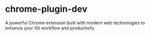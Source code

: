 # chrome-plugin-dev
A powerful Chrome extension built with modern web technologies to enhance your Git workflow and productivity
